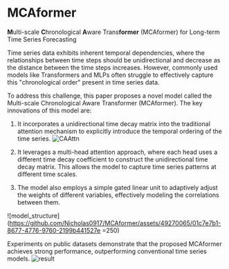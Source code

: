 # MCAformer
**M**ulti-scale **C**hronological **A**ware Trans**former** (MCAformer) for Long-term Time Series Forecasting

Time series data exhibits inherent temporal dependencies, where the relationships between time steps should be unidirectional and decrease as the distance between the time steps increases. However, commonly used models like Transformers and MLPs often struggle to effectively capture this "chronological order" present in time series data.

To address this challenge, this paper proposes a novel model called the Multi-scale Chronological Aware Transformer (MCAformer). The key innovations of this model are:

1. It incorporates a unidirectional time decay matrix into the traditional attention mechanism to explicitly introduce the temporal ordering of the time series. ![CAAttn](https://github.com/Nicholas0917/MCAformer/assets/49270065/7bce8dc1-9a95-456c-8635-9b6bc3cd73ff)


2. It leverages a multi-head attention approach, where each head uses a different time decay coefficient to construct the unidirectional time decay matrix. This allows the model to capture time series patterns at different time scales.
3. The model also employs a simple gated linear unit to adaptively adjust the weights of different variables, effectively modeling the correlations between them.

![model_structure](https://github.com/Nicholas0917/MCAformer/assets/49270065/01c7e7b1-8677-4776-9760-2199b441527e =250)


Experiments on public datasets demonstrate that the proposed MCAformer achieves strong performance, outperforming conventional time series models. 
![result](https://github.com/Nicholas0917/MCAformer/assets/49270065/c90d502e-926f-4e5c-8eb8-f23729520e25)



